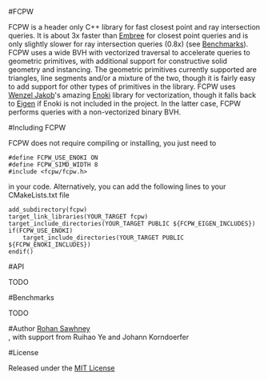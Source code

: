 #FCPW

FCPW is a header only C++ library for fast closest point and ray intersection queries. It is about 3x faster than <a href="https://www.embree.org">Embree</a> for closest point queries and is only slightly slower for ray
intersection queries (0.8x) (see [Benchmarks](#Benchmarks)). FCPW uses a wide BVH with vectorized traversal to accelerate queries to geometric primitives, with additional support for constructive solid geometry and instancing. The geometric primitives currently supported are triangles, line segments and/or a mixture of the two, though it is fairly easy to add support for other types of primitives in the library. FCPW uses <a href="http://rgl.epfl.ch/people/wjakob">Wenzel Jakob</a>'s amazing <a href="https://github.com/mitsuba-renderer/enoki">Enoki</a> library for vectorization, though it falls back to <a href="http://eigen.tuxfamily.org/index.php?title=Main_Page">Eigen</a> if Enoki is not included in the project. In the latter case, FCPW performs queries with a non-vectorized binary BVH.

#Including FCPW

FCPW does not require compiling or installing, you just need to

```
#define FCPW_USE_ENOKI ON
#define FCPW_SIMD_WIDTH 8
#include <fcpw/fcpw.h>
```

in your code. Alternatively, you can add the following lines to your CMakeLists.txt file

```
add_subdirectory(fcpw)
target_link_libraries(YOUR_TARGET fcpw)
target_include_directories(YOUR_TARGET PUBLIC ${FCPW_EIGEN_INCLUDES})
if(FCPW_USE_ENOKI)
	target_include_directories(YOUR_TARGET PUBLIC ${FCPW_ENOKI_INCLUDES})
endif()
```

#API

TODO

#Benchmarks

TODO

#Author
[Rohan Sawhney](http://www.rohansawhney.io)<br/>, with support from Ruihao Ye and Johann Korndoerfer

#License

Released under the [MIT License](https://opensource.org/licenses/MIT)
